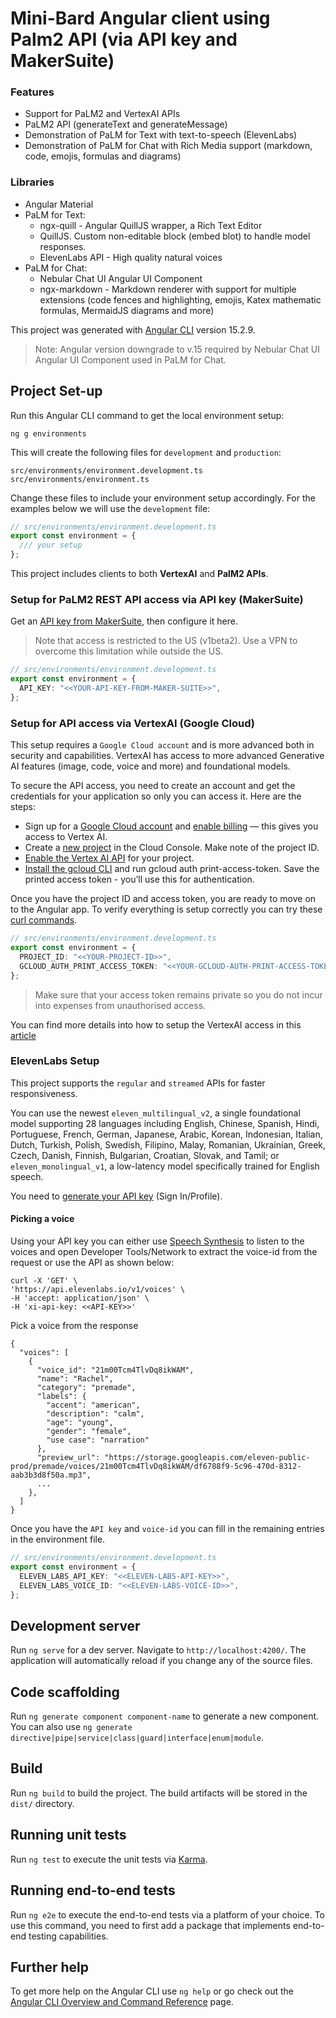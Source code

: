 # Mini-Bard Angular client using Palm2 API (via API key and MakerSuite)

### Features
- Support for PaLM2 and VertexAI APIs
- PaLM2 API (generateText and generateMessage)
- Demonstration of PaLM for Text with text-to-speech (ElevenLabs)
- Demonstration of PaLM for Chat with Rich Media support (markdown, code, emojis, formulas and diagrams)

### Libraries
- Angular Material
- PaLM for Text:
  - ngx-quill - Angular QuillJS wrapper, a Rich Text Editor
  - QuillJS. Custom non-editable block (embed blot) to handle model responses.
  - ElevenLabs API - High quality natural voices
- PaLM for Chat:
  - Nebular Chat UI Angular UI Component
  - ngx-markdown - Markdown renderer with support for multiple extensions (code fences and highlighting, emojis, Katex mathematic formulas, MermaidJS diagrams and more)


This project was generated with [Angular CLI](https://github.com/angular/angular-cli) version 15.2.9.

> Note: Angular version downgrade to v.15 required by Nebular Chat UI Angular UI Component used in PaLM for Chat.

## Project Set-up
Run this Angular CLI command to get the local environment setup:

```
ng g environments
```

This will create the following files for `development` and `production`:
```
src/environments/environment.development.ts
src/environments/environment.ts
```

Change these files to include your environment setup accordingly. For the examples below we will use the `development` file:

```ts
// src/environments/environment.development.ts
export const environment = {
  /// your setup
};
```

This project includes clients to both **VertexAI** and **PalM2 APIs**.

### Setup for PaLM2 REST API access via API key (MakerSuite)

Get an [API key from MakerSuite](https://makersuite.google.com/app/apikey), then configure it here. 

> Note that access is restricted to the US (v1beta2). Use a VPN to overcome this limitation while outside the US. 

```ts
// src/environments/environment.development.ts
export const environment = {
  API_KEY: "<<YOUR-API-KEY-FROM-MAKER-SUITE>>",
};
```

### Setup for API access via VertexAI (Google Cloud)
This setup requires a `Google Cloud account` and is more advanced both in security and capabilities. VertexAI has access to more advanced Generative AI features (image, code, voice and more) and foundational models.

To secure the API access, you need to create an account and get the credentials for your application so only you can access it. Here are the steps:

- Sign up for a [Google Cloud account](https://cloud.google.com/free) and [enable billing](https://cloud.google.com/billing/docs/how-to/create-billing-account) — this gives you access to Vertex AI.
- Create a [new project](https://developers.google.com/workspace/guides/create-project) in the Cloud Console. Make note of the project ID.
- [Enable the Vertex AI API](https://cloud.google.com/vertex-ai) for your project.
- [Install the gcloud CLI](https://cloud.google.com/sdk/docs/install) and run gcloud auth print-access-token. Save the printed access token - you’ll use this for authentication.

Once you have the project ID and access token, you are ready to move on to the Angular app. To verify everything is setup correctly you can try these [curl commands](https://cloud.google.com/vertex-ai/docs/generative-ai/start/quickstarts/api-quickstart).

```ts
// src/environments/environment.development.ts
export const environment = {
  PROJECT_ID: "<<YOUR-PROJECT-ID>>",
  GCLOUD_AUTH_PRINT_ACCESS_TOKEN: "<<YOUR-GCLOUD-AUTH-PRINT-ACCESS-TOKEN>>", 
};
```

> Make sure that your access token remains private so you do not incur into expenses from unauthorised access.

You can find more details into how to setup the VertexAI access in this [article](https://medium.com/google-cloud/getting-started-with-generative-ai-in-angular-b72737a59982)


### ElevenLabs Setup
This project supports the `regular` and `streamed` APIs for faster responsiveness.

You can use the newest `eleven_multilingual_v2`, a single foundational model supporting 28 languages including English, Chinese, Spanish, Hindi, Portuguese, French, German, Japanese, Arabic, Korean, Indonesian, Italian, Dutch, Turkish, Polish, Swedish, Filipino, Malay, Romanian, Ukrainian, Greek, Czech, Danish, Finnish, Bulgarian, Croatian, Slovak, and Tamil; or `eleven_monolingual_v1`, a low-latency model specifically trained for English speech.

You need to [generate your API key](https://elevenlabs.io/speech-synthesis) (Sign In/Profile).

#### Picking a voice
Using your API key you can either use [Speech Synthesis](https://elevenlabs.io/speech-synthesis) to listen to the voices and open Developer Tools/Network to extract the voice-id from the request or use the API as shown below:

```
curl -X 'GET' \
'https://api.elevenlabs.io/v1/voices' \
-H 'accept: application/json' \
-H 'xi-api-key: <<API-KEY>>'
```

Pick a voice from the response 
```
{
  "voices": [
    {
      "voice_id": "21m00Tcm4TlvDq8ikWAM",
      "name": "Rachel",
      "category": "premade",
      "labels": {
        "accent": "american",
        "description": "calm",
        "age": "young",
        "gender": "female",
        "use case": "narration"
      },
      "preview_url": "https://storage.googleapis.com/eleven-public-prod/premade/voices/21m00Tcm4TlvDq8ikWAM/df6788f9-5c96-470d-8312-aab3b3d8f50a.mp3",
      ...
    },
  ]
}
```

Once you have the `API key` and `voice-id` you can fill in the remaining entries in the environment file.

```ts
// src/environments/environment.development.ts
export const environment = {
  ELEVEN_LABS_API_KEY: "<<ELEVEN-LABS-API-KEY>>",
  ELEVEN_LABS_VOICE_ID: "<<ELEVEN-LABS-VOICE-ID>>",
};
```

## Development server

Run `ng serve` for a dev server. Navigate to `http://localhost:4200/`. The application will automatically reload if you change any of the source files.

## Code scaffolding

Run `ng generate component component-name` to generate a new component. You can also use `ng generate directive|pipe|service|class|guard|interface|enum|module`.

## Build

Run `ng build` to build the project. The build artifacts will be stored in the `dist/` directory.

## Running unit tests

Run `ng test` to execute the unit tests via [Karma](https://karma-runner.github.io).

## Running end-to-end tests

Run `ng e2e` to execute the end-to-end tests via a platform of your choice. To use this command, you need to first add a package that implements end-to-end testing capabilities.

## Further help

To get more help on the Angular CLI use `ng help` or go check out the [Angular CLI Overview and Command Reference](https://angular.io/cli) page.
